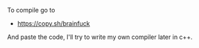 To compile go to

- https://copy.sh/brainfuck

And paste the code, I'll try to write my own compiler later in c++.
